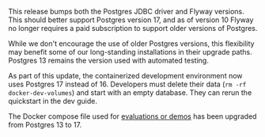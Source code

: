 This release bumps both the Postgres JDBC driver and Flyway versions. This should better support Postgres version 17, and as of version 10 Flyway no longer requires a paid subscription to support older versions of Postgres.

While we don't encourage the use of older Postgres versions, this flexibility may benefit some of our long-standing installations in their upgrade paths. Postgres 13 remains the version used with automated testing.

As part of this update, the containerized development environment now uses Postgres 17 instead of 16. Developers must delete their data (`rm -rf docker-dev-volumes`) and start with an empty database. They can rerun the quickstart in the dev guide.

The Docker compose file used for [evaluations or demos](https://dataverse-guide--10912.org.readthedocs.build/en/10912/container/running/demo.html) has been upgraded from Postgres 13 to 17.
